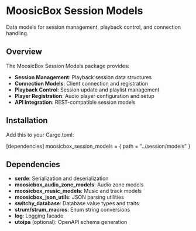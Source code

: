 # MoosicBox Session Models

Data models for session management, playback control, and connection handling.

## Overview

The MoosicBox Session Models package provides:

- **Session Management**: Playback session data structures
- **Connection Models**: Client connection and registration
- **Playback Control**: Session update and playlist management
- **Player Registration**: Audio player configuration and setup
- **API Integration**: REST-compatible session models

## Installation

Add this to your Cargo.toml:

[dependencies]
moosicbox_session_models = { path = "../session/models" }

## Dependencies

- **serde**: Serialization and deserialization
- **moosicbox_audio_zone_models**: Audio zone models
- **moosicbox_music_models**: Music and track models
- **moosicbox_json_utils**: JSON parsing utilities
- **switchy_database**: Database value types and traits
- **strum/strum_macros**: Enum string conversions
- **log**: Logging facade
- **utoipa** (optional): OpenAPI schema generation

